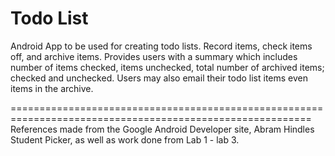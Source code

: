 Todo List
=========

Android App to be used for creating todo lists. Record items, check items off, and archive items.
Provides users with a summary which includes number of items checked, items unchecked, total number of
archived items; checked and unchecked. Users may also email their todo list items even items in the
archive.

==========================================================================================================
References made from the Google Android Developer site, Abram Hindles Student Picker, as well as work done
from Lab 1 - lab 3.
